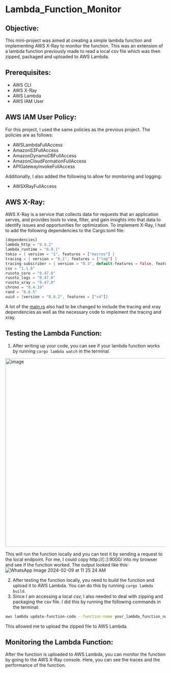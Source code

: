 # Lambda_Function_Monitor

## Objective:
This mini-project was aimed at creating a simple lambda function and implementing AWS X-Ray to monitor the function. This was an extension of a lambda function previously made to read a local csv file which was then zipped, packaged and uploaded to AWS Lambda. 

## Prerequisites:
- AWS CLI
- AWS X-Ray
- AWS Lambda
- AWS IAM User 

## AWS IAM User Policy:
For this project, I used the same policies as the previous project. The policies are as follows:
- AWSLambdaFullAccess
- AmazonS3FullAccess
- AmazonDynamoDBFullAccess
- AmazonCloudFormationFullAccess
- APIGatewayInvokeFullAccess

Additionally, I also added the following to allow for monitoring and logging: 
- AWSXRayFullAccess

## AWS X-Ray:
AWS X-Ray is a service that collects data for requests that an application serves, and provides tools to view, filter, and gain insights into that data to identify issues and opportunities for optimization. To implement X-Ray, I had to add the following dependencies to the Cargo.toml file:
```rust
[dependencies]
lambda_http = "0.9.2"
lambda_runtime = "0.9.1"
tokio = { version = "1", features = ["macros"] }
tracing = { version = "0.1", features = ["log"] }
tracing-subscriber = { version = "0.3", default-features = false, features = ["env-filter", "fmt"] }
csv = "1.1.6"
rusoto_core = "0.47.0"
rusoto_logs = "0.47.0"
rusoto_xray = "0.47.0"
chrono = "0.4.19"
rand = "0.8.5"
uuid = {version = "0.8.2", features = ["v4"]}
```
A lot of the [main.rs]() also had to be changed to include the tracing and xray dependencies as well as the necessary code to implement the tracing and xray.

## Testing the Lambda Function:
1. After writing up your code, you can see if your lambda function works by running `cargo lambda watch` in the terminal. 
<img width="592" alt="image" src="https://github.com/AaryaDesai1/AWS_Lambda_Function/assets/143753050/e80edc39-0cfb-4ebb-893c-4368e9f230aa">

This will run the function locally and you can test it by sending a request to the local endpoint. For me, I could copy http://[::]:9000/ into my browser and see if the function worked. The output looked like this: 
![WhatsApp Image 2024-02-09 at 11 25 24 AM](https://github.com/nogibjj/aad64_Pandas-Script/assets/143753050/c890fad5-38fa-4084-861b-e2dbd7fdf187)

2. After testing the function locally, you need to build the function and upload it to AWS Lambda. You can do this by running `cargo lambda build`.
3. Since I am accessing a local csv, I also needed to deal with zipping and packaging the csv file. I did this by running the following commands in the terminal:
```bash
aws lambda update-function-code --function-name your_lambda_function_name --zip-file fileb://target/lambda/<your-lambda-function-name>/bootstrap.zip
```
This allowed me to upload the zipped file to AWS Lambda.

## Monitoring the Lambda Function:
After the function is uploaded to AWS Lambda, you can monitor the function by going to the AWS X-Ray console. Here, you can see the traces and the performance of the function.


